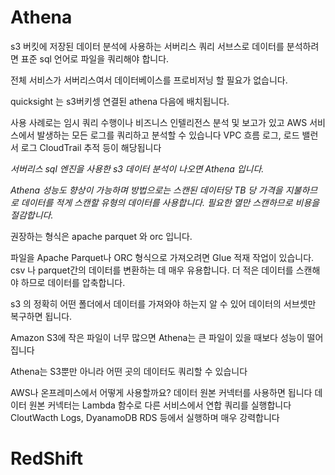 # Athena

s3 버킷에 저장된 데이터 분석에 사용하는 서버리스 쿼리 서브스로 데이터를 분석하려면 표준 sql 언어로 파일을 쿼리해야 합니다. 

전체 서비스가 서버리스여서 데이터베이스를 프로비저닝 할 필요가 없습니다. 

quicksight 는 s3버키셍 연결된 athena 다음에 배치됩니다. 

사용 사례로는 임시 쿼리 수행이나 비즈니스 인텔리전스 분석 및 보고가 있고 AWS 서비스에서 발생하는 모든 로그를 쿼리하고 분석할 수 있습니다 VPC 흐름 로그, 로드 밸런서 로그 CloudTrail 추적 등이 해당됩니다

*서버리스 sql 엔진을 사용한 s3 데이터 분석이 나오면 Athena 입니다.*

*Athena 성능도 향상이 가능하며 방법으로는 스캔된 데이터당 TB 당 가격을 지불하므로 데이터를 적게 스캔할 유형의 데이터를 사용합니다. 필요한 열만 스캔하므로 비용을 절감합니다.*

권장하는 형식은 apache parquet 와 orc 입니다. 

파일을 Apache Parquet나 ORC 형식으로 가져오려면 Glue 적재 작업이 있습니다. csv 나 parquet간의 데이터를 변환하는 데 매우 유용합니다. 더 적은 데이터를 스캔해야 하므로 데이터를 압축합니다. 

s3 의 정확히 어떤 폴더에서 데이터를 가져와야 하는지 알 수 있어 데이터의 서브셋만 복구하면 됩니다. 

Amazon S3에 작은 파일이 너무 많으면
Athena는 큰 파일이 있을 때보다 성능이 떨어집니다

Athena는 S3뿐만 아니라 어떤 곳의 데이터도 쿼리할 수 있습니다


AWS나 온프레미스에서 어떻게 사용할까요?
데이터 원본 커넥터를 사용하면 됩니다
데이터 원본 커넥터는 Lambda 함수로
다른 서비스에서 연합 쿼리를 실행합니다
CloutWacth Logs, DyanamoDB RDS 등에서 실행하며 매우 강력합니다

# RedShift


